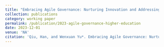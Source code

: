 ```yaml
---
title: "Embracing Agile Governance: Nurturing Innovation and Addressing Challenges of Generative Artificial Intelligence in Higher Education Governance."
collection: publications
category: working paper
permalink: /publication/2023-agile-governance-higher-education
date: 2023-12-01
venue: 'NA'
citation: 'Qiu, Han, and Wenxuan Yu*. Embracing Agile Governance: Nurturing Innovation and Addressing Challenges of Generative Artificial Intelligence in Higher Education Governance.'
---
```

